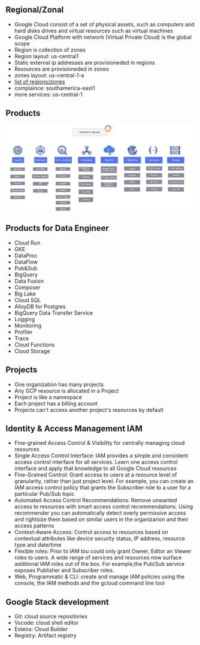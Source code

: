 ## Regional/Zonal
- Google Cloud consist of a set of physical assets, such as computers and hard disks drives and virtual resources such as  virtual machines
- Google Cloud Platform with network (Virtual Private Cloud) is the global scope
- Region is collection of zones
- Region layout: us-central1
- Static external ip addresses are provisioneded in regions
- Resources are provisioneded in zones
- zones layout: us-central-1-a
- [list of regions/zones](https://cloud.google.com/compute/docs/regions-zones)
- complaince: southamerica-east1
- more services: us-central-1

## Products
![gcpproducts](imgs/gcpproducts.png)

## Products for Data Engineer
- Cloud Run
- GKE
- DataProc
- DataFlow
- Pub&Sub
- BigQuery
- Data Fusion
- Composer
- Big Lake
- Cloud SQL
- AlloyDB for Postgres
- BigQuery Data Transfer Service
- Logging
- Monitoring
- Profiler
- Trace
- Cloud Functions
- Cloud Storage

## Projects
- One organization has many projects
- Any GCP resource is allocated in a Project
- Project is like a namespace
- Each project has a billing account
- Projects can't access another project's resources by default

## Identity & Access Management IAM
- Fine-grained Access Control & Visibility for centrally managing cloud resources
- Single Access Control Interface: IAM provides a simple and consistent access control interface for all services. Learn one access control interface and apply that knowledge to all Google Cloud resources
- Fine-Grained Control: Grant access to users at a resource level of granularity, rather than just project level. For example, you can create an IAM access control policy that grants the Subscriber role to a user for a particular Pub/Sub topic
- Automated Access Control Recommendations: Remove unwanted access to resources with smart access control recommendations. Using recommender you can automatically detect overly permissive access and rightsize them based on similar users in the organizarion and their access patterns
- Context-Aware Access: Control access to resources based on contextual attributes like device security status, IP address, resource type and date/time
- Flexible roles: Prior to IAM tou could only grant Owner, Editor an Viewer roles to users. A wide range of services and resources now surface additional IAM roles out of the box. For example,the Pub/Sub service exposes Publisher and Subscriber roles.
- Web, Programmatic & CLI: create and manage IAM policies using the console, the IAM methods and the gcloud command line tool

## Google Stack development
- Git: cloud source repositories
- Vscode: cloud shell editor
- Esteira: Cloud Builder
- Registry: Artifact registry
[](/imgs/cicd.png)